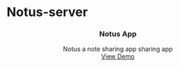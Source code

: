 # Notus-server
<p align="center">

  <h3 align="center">Notus App</h3>

  <p align="center">
   Notus a note sharing app sharing app
    <br />
    <a href="https://notus-client.vercel.app/">View Demo</a>
  </p>
</p>
